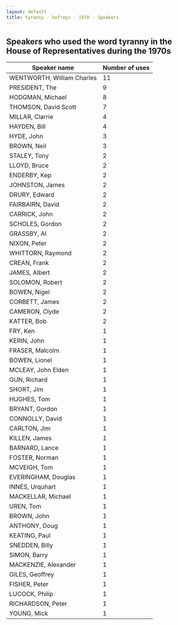 ```yaml
---
layout: default
title: tyranny - hofreps - 1970 - Speakers
---
```

## Speakers who used the word **tyranny** in the House of Representatives during the 1970s

| Speaker name | Number of uses |
|--------------|----------------|
|WENTWORTH, William Charles|11|
|PRESIDENT, The|9|
|HODGMAN, Michael|8|
|THOMSON, David Scott|7|
|MILLAR, Clarrie|4|
|HAYDEN, Bill|4|
|HYDE, John|3|
|BROWN, Neil|3|
|STALEY, Tony|2|
|LLOYD, Bruce|2|
|ENDERBY, Kep|2|
|JOHNSTON, James|2|
|DRURY, Edward|2|
|FAIRBAIRN, David|2|
|CARRICK, John|2|
|SCHOLES, Gordon|2|
|GRASSBY, Al|2|
|NIXON, Peter|2|
|WHITTORN, Raymond|2|
|CREAN, Frank|2|
|JAMES, Albert|2|
|SOLOMON, Robert|2|
|BOWEN, Nigel|2|
|CORBETT, James|2|
|CAMERON, Clyde|2|
|KATTER, Bob|2|
|FRY, Ken|1|
|KERIN, John|1|
|FRASER, Malcolm|1|
|BOWEN, Lionel|1|
|MCLEAY, John Elden|1|
|GUN, Richard|1|
|SHORT, Jim|1|
|HUGHES, Tom|1|
|BRYANT, Gordon|1|
|CONNOLLY, David|1|
|CARLTON, Jim|1|
|KILLEN, James|1|
|BARNARD, Lance|1|
|FOSTER, Norman|1|
|MCVEIGH, Tom|1|
|EVERINGHAM, Douglas|1|
|INNES, Urquhart|1|
|MACKELLAR, Michael|1|
|UREN, Tom|1|
|BROWN, John|1|
|ANTHONY, Doug|1|
|KEATING, Paul|1|
|SNEDDEN, Billy|1|
|SIMON, Barry|1|
|MACKENZIE, Alexander|1|
|GILES, Geoffrey|1|
|FISHER, Peter|1|
|LUCOCK, Philip|1|
|RICHARDSON, Peter|1|
|YOUNG, Mick|1|
